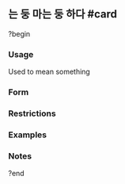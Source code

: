 ## 는 둥 마는 둥 하다 #card
?begin
### Usage
Used to mean something 
### Form
### Restrictions
### Examples
### Notes
?end
